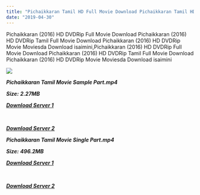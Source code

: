 ```yaml
---
title: "Pichaikkaran Tamil HD Full Movie Download Pichaikkaran Tamil HD Movie Download"
date: "2019-04-30"
---
```


Pichaikkaran (2016) HD DVDRip Full Movie Download Pichaikkaran (2016) HD DVDRip Tamil Full Movie Download Pichaikkaran (2016) HD DVDRip Movie Moviesda Download isaimini,Pichaikkaran (2016) HD DVDRip Full Movie Download Pichaikkaran (2016) HD DVDRip Tamil Full Movie Download Pichaikkaran (2016) HD DVDRip Movie Moviesda Download isaimini

![](https://images.moviebuff.com/d5459d00-437b-4461-9564-a3b715553092?w=1000)

**_Pichaikkaran Tamil Movie Sample Part.mp4_**

**_Size:_** **_2.27MB_**

**_[Download Server 1](http://s21.uptofiles.net//files/Tamil{1d8d357801e2f4b6710faa3d835097c5c618a0f0fcded2c527300dcab25e4b83}202016{1d8d357801e2f4b6710faa3d835097c5c618a0f0fcded2c527300dcab25e4b83}20Movies/{1d8d357801e2f4b6710faa3d835097c5c618a0f0fcded2c527300dcab25e4b83}20Pichaikkaran{1d8d357801e2f4b6710faa3d835097c5c618a0f0fcded2c527300dcab25e4b83}20(2016){1d8d357801e2f4b6710faa3d835097c5c618a0f0fcded2c527300dcab25e4b83}20HD{1d8d357801e2f4b6710faa3d835097c5c618a0f0fcded2c527300dcab25e4b83}20DVDRip/Mp4{1d8d357801e2f4b6710faa3d835097c5c618a0f0fcded2c527300dcab25e4b83}20HD{1d8d357801e2f4b6710faa3d835097c5c618a0f0fcded2c527300dcab25e4b83}20(Single{1d8d357801e2f4b6710faa3d835097c5c618a0f0fcded2c527300dcab25e4b83}20Part){1d8d357801e2f4b6710faa3d835097c5c618a0f0fcded2c527300dcab25e4b83}20-{1d8d357801e2f4b6710faa3d835097c5c618a0f0fcded2c527300dcab25e4b83}20(640x360)/Pichaikkaran{1d8d357801e2f4b6710faa3d835097c5c618a0f0fcded2c527300dcab25e4b83}20(2016){1d8d357801e2f4b6710faa3d835097c5c618a0f0fcded2c527300dcab25e4b83}20DVD{1d8d357801e2f4b6710faa3d835097c5c618a0f0fcded2c527300dcab25e4b83}20Sample{1d8d357801e2f4b6710faa3d835097c5c618a0f0fcded2c527300dcab25e4b83}20(640x360).mp4)_**

**_[  
](http://s21.uptofiles.net//files/Tamil{1d8d357801e2f4b6710faa3d835097c5c618a0f0fcded2c527300dcab25e4b83}202016{1d8d357801e2f4b6710faa3d835097c5c618a0f0fcded2c527300dcab25e4b83}20Movies/{1d8d357801e2f4b6710faa3d835097c5c618a0f0fcded2c527300dcab25e4b83}20Pichaikkaran{1d8d357801e2f4b6710faa3d835097c5c618a0f0fcded2c527300dcab25e4b83}20(2016){1d8d357801e2f4b6710faa3d835097c5c618a0f0fcded2c527300dcab25e4b83}20HD{1d8d357801e2f4b6710faa3d835097c5c618a0f0fcded2c527300dcab25e4b83}20DVDRip/Mp4{1d8d357801e2f4b6710faa3d835097c5c618a0f0fcded2c527300dcab25e4b83}20HD{1d8d357801e2f4b6710faa3d835097c5c618a0f0fcded2c527300dcab25e4b83}20(Single{1d8d357801e2f4b6710faa3d835097c5c618a0f0fcded2c527300dcab25e4b83}20Part){1d8d357801e2f4b6710faa3d835097c5c618a0f0fcded2c527300dcab25e4b83}20-{1d8d357801e2f4b6710faa3d835097c5c618a0f0fcded2c527300dcab25e4b83}20(640x360)/Pichaikkaran{1d8d357801e2f4b6710faa3d835097c5c618a0f0fcded2c527300dcab25e4b83}20(2016){1d8d357801e2f4b6710faa3d835097c5c618a0f0fcded2c527300dcab25e4b83}20DVD{1d8d357801e2f4b6710faa3d835097c5c618a0f0fcded2c527300dcab25e4b83}20Sample{1d8d357801e2f4b6710faa3d835097c5c618a0f0fcded2c527300dcab25e4b83}20(640x360).mp4)_**

**_[Download Server 2](http://s21.uptofiles.net//files/Tamil{1d8d357801e2f4b6710faa3d835097c5c618a0f0fcded2c527300dcab25e4b83}202016{1d8d357801e2f4b6710faa3d835097c5c618a0f0fcded2c527300dcab25e4b83}20Movies/{1d8d357801e2f4b6710faa3d835097c5c618a0f0fcded2c527300dcab25e4b83}20Pichaikkaran{1d8d357801e2f4b6710faa3d835097c5c618a0f0fcded2c527300dcab25e4b83}20(2016){1d8d357801e2f4b6710faa3d835097c5c618a0f0fcded2c527300dcab25e4b83}20HD{1d8d357801e2f4b6710faa3d835097c5c618a0f0fcded2c527300dcab25e4b83}20DVDRip/Mp4{1d8d357801e2f4b6710faa3d835097c5c618a0f0fcded2c527300dcab25e4b83}20HD{1d8d357801e2f4b6710faa3d835097c5c618a0f0fcded2c527300dcab25e4b83}20(Single{1d8d357801e2f4b6710faa3d835097c5c618a0f0fcded2c527300dcab25e4b83}20Part){1d8d357801e2f4b6710faa3d835097c5c618a0f0fcded2c527300dcab25e4b83}20-{1d8d357801e2f4b6710faa3d835097c5c618a0f0fcded2c527300dcab25e4b83}20(640x360)/Pichaikkaran{1d8d357801e2f4b6710faa3d835097c5c618a0f0fcded2c527300dcab25e4b83}20(2016){1d8d357801e2f4b6710faa3d835097c5c618a0f0fcded2c527300dcab25e4b83}20DVD{1d8d357801e2f4b6710faa3d835097c5c618a0f0fcded2c527300dcab25e4b83}20Sample{1d8d357801e2f4b6710faa3d835097c5c618a0f0fcded2c527300dcab25e4b83}20(640x360).mp4)_**

**_Pichaikkaran Tamil Movie Single Part.mp4_**

**_Size:_** **_496.2MB_**

**_[Download Server 1](http://s21.uptofiles.net//files/Tamil{1d8d357801e2f4b6710faa3d835097c5c618a0f0fcded2c527300dcab25e4b83}202016{1d8d357801e2f4b6710faa3d835097c5c618a0f0fcded2c527300dcab25e4b83}20Movies/{1d8d357801e2f4b6710faa3d835097c5c618a0f0fcded2c527300dcab25e4b83}20Pichaikkaran{1d8d357801e2f4b6710faa3d835097c5c618a0f0fcded2c527300dcab25e4b83}20(2016){1d8d357801e2f4b6710faa3d835097c5c618a0f0fcded2c527300dcab25e4b83}20HD{1d8d357801e2f4b6710faa3d835097c5c618a0f0fcded2c527300dcab25e4b83}20DVDRip/Mp4{1d8d357801e2f4b6710faa3d835097c5c618a0f0fcded2c527300dcab25e4b83}20HD{1d8d357801e2f4b6710faa3d835097c5c618a0f0fcded2c527300dcab25e4b83}20(Single{1d8d357801e2f4b6710faa3d835097c5c618a0f0fcded2c527300dcab25e4b83}20Part){1d8d357801e2f4b6710faa3d835097c5c618a0f0fcded2c527300dcab25e4b83}20-{1d8d357801e2f4b6710faa3d835097c5c618a0f0fcded2c527300dcab25e4b83}20(640x360)/Pichaikkaran{1d8d357801e2f4b6710faa3d835097c5c618a0f0fcded2c527300dcab25e4b83}20(2016){1d8d357801e2f4b6710faa3d835097c5c618a0f0fcded2c527300dcab25e4b83}20DVD{1d8d357801e2f4b6710faa3d835097c5c618a0f0fcded2c527300dcab25e4b83}20Single{1d8d357801e2f4b6710faa3d835097c5c618a0f0fcded2c527300dcab25e4b83}20Part{1d8d357801e2f4b6710faa3d835097c5c618a0f0fcded2c527300dcab25e4b83}20(640x360).mp4)_**

**_[  
](http://s21.uptofiles.net//files/Tamil{1d8d357801e2f4b6710faa3d835097c5c618a0f0fcded2c527300dcab25e4b83}202016{1d8d357801e2f4b6710faa3d835097c5c618a0f0fcded2c527300dcab25e4b83}20Movies/{1d8d357801e2f4b6710faa3d835097c5c618a0f0fcded2c527300dcab25e4b83}20Pichaikkaran{1d8d357801e2f4b6710faa3d835097c5c618a0f0fcded2c527300dcab25e4b83}20(2016){1d8d357801e2f4b6710faa3d835097c5c618a0f0fcded2c527300dcab25e4b83}20HD{1d8d357801e2f4b6710faa3d835097c5c618a0f0fcded2c527300dcab25e4b83}20DVDRip/Mp4{1d8d357801e2f4b6710faa3d835097c5c618a0f0fcded2c527300dcab25e4b83}20HD{1d8d357801e2f4b6710faa3d835097c5c618a0f0fcded2c527300dcab25e4b83}20(Single{1d8d357801e2f4b6710faa3d835097c5c618a0f0fcded2c527300dcab25e4b83}20Part){1d8d357801e2f4b6710faa3d835097c5c618a0f0fcded2c527300dcab25e4b83}20-{1d8d357801e2f4b6710faa3d835097c5c618a0f0fcded2c527300dcab25e4b83}20(640x360)/Pichaikkaran{1d8d357801e2f4b6710faa3d835097c5c618a0f0fcded2c527300dcab25e4b83}20(2016){1d8d357801e2f4b6710faa3d835097c5c618a0f0fcded2c527300dcab25e4b83}20DVD{1d8d357801e2f4b6710faa3d835097c5c618a0f0fcded2c527300dcab25e4b83}20Single{1d8d357801e2f4b6710faa3d835097c5c618a0f0fcded2c527300dcab25e4b83}20Part{1d8d357801e2f4b6710faa3d835097c5c618a0f0fcded2c527300dcab25e4b83}20(640x360).mp4)_**

**_[Download Server 2](http://s21.uptofiles.net//files/Tamil{1d8d357801e2f4b6710faa3d835097c5c618a0f0fcded2c527300dcab25e4b83}202016{1d8d357801e2f4b6710faa3d835097c5c618a0f0fcded2c527300dcab25e4b83}20Movies/{1d8d357801e2f4b6710faa3d835097c5c618a0f0fcded2c527300dcab25e4b83}20Pichaikkaran{1d8d357801e2f4b6710faa3d835097c5c618a0f0fcded2c527300dcab25e4b83}20(2016){1d8d357801e2f4b6710faa3d835097c5c618a0f0fcded2c527300dcab25e4b83}20HD{1d8d357801e2f4b6710faa3d835097c5c618a0f0fcded2c527300dcab25e4b83}20DVDRip/Mp4{1d8d357801e2f4b6710faa3d835097c5c618a0f0fcded2c527300dcab25e4b83}20HD{1d8d357801e2f4b6710faa3d835097c5c618a0f0fcded2c527300dcab25e4b83}20(Single{1d8d357801e2f4b6710faa3d835097c5c618a0f0fcded2c527300dcab25e4b83}20Part){1d8d357801e2f4b6710faa3d835097c5c618a0f0fcded2c527300dcab25e4b83}20-{1d8d357801e2f4b6710faa3d835097c5c618a0f0fcded2c527300dcab25e4b83}20(640x360)/Pichaikkaran{1d8d357801e2f4b6710faa3d835097c5c618a0f0fcded2c527300dcab25e4b83}20(2016){1d8d357801e2f4b6710faa3d835097c5c618a0f0fcded2c527300dcab25e4b83}20DVD{1d8d357801e2f4b6710faa3d835097c5c618a0f0fcded2c527300dcab25e4b83}20Single{1d8d357801e2f4b6710faa3d835097c5c618a0f0fcded2c527300dcab25e4b83}20Part{1d8d357801e2f4b6710faa3d835097c5c618a0f0fcded2c527300dcab25e4b83}20(640x360).mp4)_**
